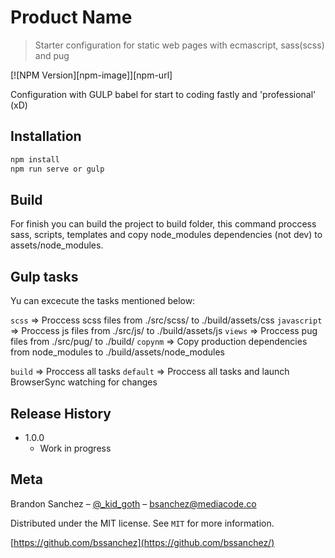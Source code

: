 # Product Name
> Starter configuration for static web pages with ecmascript, sass(scss) and pug

[![NPM Version][npm-image]][npm-url]

Configuration with GULP babel for start to coding fastly and 'professional' (xD)

## Installation

```sh
npm install
npm run serve or gulp
```

## Build

For finish you can build the project to build folder, this command proccess sass, scripts, templates and copy node_modules dependencies (not dev) to assets/node_modules.

## Gulp tasks

Yu can excecute the tasks mentioned below:

`scss` => Proccess scss files from ./src/scss/ to ./build/assets/css
`javascript` => Proccess js files from ./src/js/ to ./build/assets/js
`views` => Proccess pug files from ./src/pug/ to ./build/
`copynm` => Copy production dependencies from node_modules to ./build/assets/node_modules

`build` => Proccess all tasks
`default` => Proccess all tasks and launch BrowserSync watching for changes


## Release History

* 1.0.0
    * Work in progress

## Meta

Brandon Sanchez – [@_kid_goth](https://twitter.com/_kid_goth_) – bsanchez@mediacode.co

Distributed under the MIT license. See ``MIT`` for more information.

[https://github.com/bssanchez](https://github.com/bssanchez/)